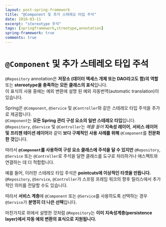 ```yaml
---
layout: post-spring-framework
title: "@Component 및 추가 스테레오 타입 주석"
date: 2018-03-11
excerpt: "stereotype 주석"
tags: [springframework,streotype,annotation]
spring-framework: true
comments: true
---
```



# `@Component` 및 추가 스테레오 타입 주석

`@Repository` annotation은 **저장소 (데이터 액세스 개체 또는 DAO라고도 함)의 역할** 또는
**stereotype을 충족하는 모든 클래스의 표식**입니다.  
이 표식의 사용 중에는 예외 변환에 설명 된 예외 자동번역(automatic translation)이 있습니다.  

Spring은 `@Component`, `@Service` 및 `@Controller`와 같은 스테레오 타입 주석을 추가로 제공합니다.  
`@Component`는 **모든 Spring 관리 구성 요소의 일반 스테레오 타입**입니다.  
`@Repository`, `@Service` 및 `@Controller`는 *예를 들어* **지속성 레이어**, **서비스 레이어 및 프리젠 테이션 레이어**와 같이
**보다 구체적인 사용 사례를 위해** `@Component`를 **전문화 한 것**입니다.  

따라서 **`@Component`를 사용하여 구성 요소 클래스에 주석을 달 수 있지만**
`@Repository`, `@Service` 또는 `@Controller`로 주석을 달면
클래스를 도구로 처리하거나 애스펙트와 연결하는 데 더 적합합니다.  

예를 들어, 이러한 스테레오 타입 주석은 **pointcuts에 이상적인 타겟을 만듭니다.**  
`@Repository`, `@Service`, `@Controller`가 스프링 프레임 워크의 향후 릴리스에서 추가적인 의미를 전달할 수도 있습니다.  

따라서 **서비스 계층**에 `@Component` 또는 `@Service`를 사용하도록 선택하는 경우
`@Service`가 **분명히 더 나은 선택**입니다.  

마찬가지로 위에서 설명한 것처럼 `@Repository`는
**이미 지속성계층(persistence layer)에서 자동 예외 변환의 표식으로 지원됩니다.**
